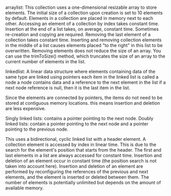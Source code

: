 arraylist:
This collection uses a one-dimensional resizable array to store elements.
The initial size of a collection upon creation is set to 10 elements by default.
Elements in a collection are placed in memory next to each other.
Accessing an element of a collection by index takes constant time.
Insertion at the end of a list takes, on average, constant time. Sometimes re-creation and copying are required.
Removing the last element of a collection takes constant time.
Inserting and removing collection elements in the middle of a list causes elements placed "to the right" in this list to be overwritten.
Removing elements does not reduce the size of an array. You can use the trimToSize() method, which truncates the size of an array to the current number of elements in the list.


linkedlist:
A linear data structure where elements containing data of the same type
are linked using pointers
each item in the linked list is called a node
a node contains data and a reference to the next element in the list
if a next node reference is null, then it is the last item in the list.

Since the elements are connected by pointers, the items do not need to be stored at contiguous memory locations. this means
insertion and deletion are less expensive.

Singly linked lists: contains a pointer pointing to the next node.
Doubly linked lists: contain a pointer pointing to the next node and a pointer pointing to the previous node.


This uses a bidirectional, cyclic linked list with a header element.
A collection element is accessed by index in linear time. This is due to the search for the element's position that starts from the header.
The first and last elements in a list are always accessed for constant time.
Insertion and deletion of an element occur in constant time (the position search is not taken into account here).
Insertion and deletion of an element are performed by reconfiguring the references of the previous and next elements, and the element is inserted or deleted between them.
The number of elements is potentially unlimited but depends on the amount of available memory.